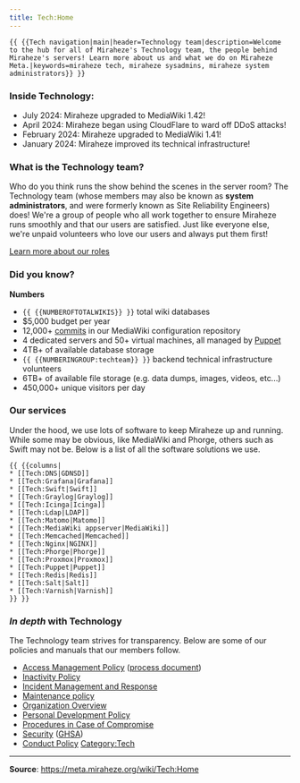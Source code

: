 ```yaml
---
title: Tech:Home
---
```



 `{{ {{Tech navigation|main|header=Technology team|description=Welcome to the hub for all of Miraheze's Technology team, the people behind Miraheze's servers! Learn more about us and what we do on Miraheze Meta.|keywords=miraheze tech, miraheze sysadmins, miraheze system administrators}} }}`

### Inside Technology:
* July 2024: Miraheze upgraded to MediaWiki 1.42!
* April 2024: Miraheze began using CloudFlare to ward off DDoS attacks!
* February 2024: Miraheze upgraded to MediaWiki 1.41!
* January 2024: Miraheze improved its technical infrastructure!
### What is the Technology team?
Who do you think runs the show behind the scenes in the server room? The Technology team (whose members may also be known as **system administrators**, and were formerly known as Site Reliability Engineers) does! We're a group of people who all work together to ensure Miraheze runs smoothly and that our users are satisfied. Just like everyone else, we're unpaid volunteers who love our users and always put them first!

[<span class="mw-ui-button">Learn more about our roles</span>](https://meta.miraheze.org/wiki/Tech:Organization)
### Did you know?

**Numbers**

* `{{ {{NUMBEROFTOTALWIKIS}} }}` total wiki databases
* $5,000 budget per year
* 12,000+ [commits](https://meta.miraheze.org/wiki/github:miraheze/mw-config/commits/master) in our MediaWiki configuration repository
* 4 dedicated servers and 50+ virtual machines, all managed by [Puppet](https://meta.miraheze.org/wiki/github:miraheze/puppet)
* 4TB+ of available database storage
* `{{ {{NUMBERINGROUP:techteam}} }}` backend technical infrastructure volunteers
* 6TB+ of available file storage (e.g. data dumps, images, videos, etc...)
* 450,000+ unique visitors per day
### Our services
Under the hood, we use lots of software to keep Miraheze up and running. While some may be obvious, like MediaWiki and Phorge, others such as Swift may not be. Below is a list of all the software solutions we use.
```
{{ {{columns|
* [[Tech:DNS|GDNSD]]
* [[Tech:Grafana|Grafana]]
* [[Tech:Swift|Swift]]
* [[Tech:Graylog|Graylog]]
* [[Tech:Icinga|Icinga]]
* [[Tech:Ldap|LDAP]]
* [[Tech:Matomo|Matomo]]
* [[Tech:MediaWiki appserver|MediaWiki]]
* [[Tech:Memcached|Memcached]]
* [[Tech:Nginx|NGINX]]
* [[Tech:Phorge|Phorge]]
* [[Tech:Proxmox|Proxmox]]
* [[Tech:Puppet|Puppet]]
* [[Tech:Redis|Redis]]
* [[Tech:Salt|Salt]] 
* [[Tech:Varnish|Varnish]]
}} }}
```
### *In depth* with Technology
The Technology team strives for transparency. Below are some of our policies and manuals that our members follow.
* [Access Management Policy](https://meta.miraheze.org/wiki/Tech:Appointment_and_revocation_policy) ([process document](https://meta.miraheze.org/wiki/Tech:On-Off_Boarding))
* [Inactivity Policy](https://meta.miraheze.org/wiki/Tech:Inactivity_policy)
* [Incident Management and Response](https://meta.miraheze.org/wiki/Tech:Incidents)
* [Maintenance policy](https://meta.miraheze.org/wiki/Tech:Maintenance_policy)
* [Organization Overview](https://meta.miraheze.org/wiki/Tech:Organization)
* [Personal Development Policy](https://meta.miraheze.org/wiki/Tech:Personal_Development_Policy)
* [Procedures in Case of Compromise](https://meta.miraheze.org/wiki/Tech:Compromised_Handling)
* [Security](https://meta.miraheze.org/wiki/Tech:Security) ([GHSA](https://meta.miraheze.org/wiki/Tech:GHSA))
* [Conduct Policy](https://meta.miraheze.org/wiki/Tech:Conduct_Policy)
[Category:Tech](https://meta.miraheze.org/wiki/Category:Tech)

----
**Source**: https://meta.miraheze.org/wiki/Tech:Home
